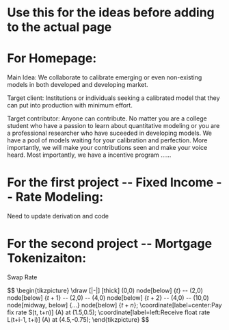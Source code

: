 # Use this for the ideas before adding to the actual page

# For Homepage: 

Main Idea: We collaborate to calibrate emerging or even non-existing models in both developed and developing market. 

Target client: Institutions or individuals seeking a calibrated model that they can put into production with minimum effort.

Target contributor: Anyone can contribute. No matter you are a college student who have a passion to learn about quantitative modeling or you are a professional researcher who have suceeded in developing models. We have a pool of models waiting for your calibration and perfection. More importantly, we will make your contributions seen and make your voice heard. Most importantly, we have a incentive program ......

# For the first project -- Fixed Income -- Rate Modeling: 

Need to update derivation and code

# For the second project -- Mortgage Tokenizaiton: 




Swap Rate

$$
\begin{tikzpicture}
  \draw [|-|] [thick] (0,0) node[below] {$t$} -- (2,0) node[below] {$t+1$}
  -- (2,0) -- (4,0)   node[below] {$t+2$}
  -- (4,0) -- (10,0) node[midway, below] {$\ldots$} node[below] {$t+n$};
  \coordinate[label=center:$\text{Pay fix rate S(t, t+n)}$] (A) at (1.5,0.5);
  \coordinate[label=left:$\text{Receive float rate L(t+i-1, t+i)}$] (A) at (4.5,-0.75);
\end{tikzpicture}
$$
